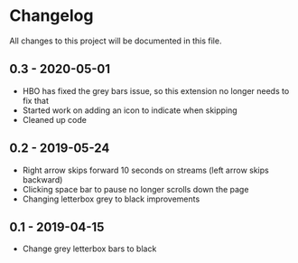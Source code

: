 # Changelog

All changes to this project will be documented in this file.

## 0.3 - 2020-05-01

- HBO has fixed the grey bars issue, so this extension no longer needs to fix that
- Started work on adding an icon to indicate when skipping
- Cleaned up code

## 0.2 - 2019-05-24

- Right arrow skips forward 10 seconds on streams (left arrow skips backward)
- Clicking space bar to pause no longer scrolls down the page
- Changing letterbox grey to black improvements

## 0.1 - 2019-04-15

- Change grey letterbox bars to black
